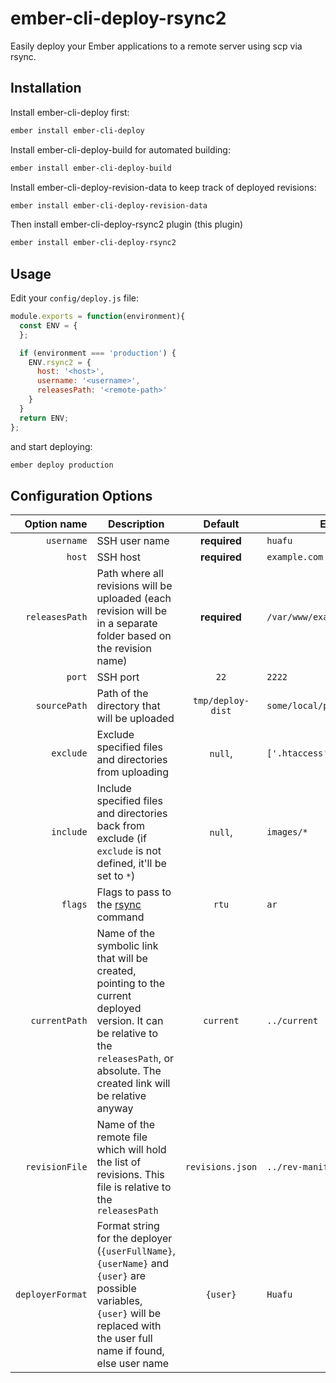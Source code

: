 # ember-cli-deploy-rsync2
Easily deploy your Ember applications to a remote server using scp via rsync.

## Installation
Install ember-cli-deploy first:
```bash
ember install ember-cli-deploy
```
Install ember-cli-deploy-build for automated building:
```bash
ember install ember-cli-deploy-build
```
Install ember-cli-deploy-revision-data to keep track of deployed revisions:
```bash
ember install ember-cli-deploy-revision-data
```
Then install ember-cli-deploy-rsync2 plugin (this plugin)
```bash
ember install ember-cli-deploy-rsync2
```
## Usage
Edit your `config/deploy.js` file:
```javascript
module.exports = function(environment){
  const ENV = {
  };

  if (environment === 'production') {
    ENV.rsync2 = {
      host: '<host>',
      username: '<username>',
      releasesPath: '<remote-path>'
    }
  }
  return ENV;
};

```
and start deploying:
```bash
ember deploy production
```

## Configuration Options

Option name | Description | Default | Examples
---: | --- | :---: | ---
`username` | SSH user name | **required** | `huafu`
`host` | SSH host | **required** | `example.com`
`releasesPath` | Path where all revisions will be uploaded (each revision will be in a separate folder based on the revision name) | **required** | `/var/www/example.com/revisions`
`port` | SSH port | `22` | `2222`
`sourcePath` | Path of the directory that will be uploaded | `tmp/deploy-dist` | `some/local/path`
`exclude` | Exclude specified files and directories from uploading | `null`, | `['.htaccess', 'private']`
`include` | Include specified files and directories back from exclude (if `exclude` is not defined, it'll be set to `*`) | `null`, | `images/*`
`flags` | Flags to pass to the [rsync](https://www.npmjs.com/package/rsync#flagsflags-set) command | `rtu` | `ar`
`currentPath` | Name of the symbolic link that will be created, pointing to the current deployed version. It can be relative to the `releasesPath`, or absolute. The created link will be relative anyway | `current` | `../current`
`revisionFile` | Name of the remote file which will hold the list of revisions. This file is relative to the `releasesPath` | `revisions.json` | `../rev-manifest.json`
`deployerFormat` | Format string for the deployer (`{userFullName}`, `{userName}` and `{user}` are possible variables, `{user}` will be replaced with the user full name if found, else user name | `{user}` | `Huafu`
